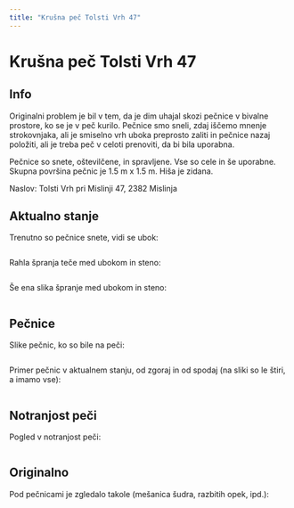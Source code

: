 ```yaml
---
title: "Krušna peč Tolsti Vrh 47"
---
```


<script setup>

import Image from '@/Components/Image.vue'

import cistoImg from './cisto.jpg?w=600'
import drobirImg from './drobir.jpg?w=600'
import notranjostImg from './notranjost.jpg?w=600'
import pecniceOriginalImg from './pecnice.jpg?w=600'
import pecniceImg from './pecnice-spodaj-zgoraj.jpg?w=600'
import spranja1Img from './spranja-1.jpg?w=600'
import spranja2Img from './spranja-2.jpg?w=600'

</script>

# Krušna peč Tolsti Vrh 47

## Info

Originalni problem je bil v tem, da je dim uhajal skozi pečnice v bivalne prostore, ko se je v peč kurilo.
Pečnice smo sneli, zdaj iščemo mnenje strokovnjaka, ali je smiselno vrh uboka preprosto zaliti in pečnice nazaj položiti, ali je treba peč v celoti prenoviti, da bi bila uporabna.

Pečnice so snete, oštevilčene, in spravljene. Vse so cele in še uporabne. Skupna površina pečnic je 1.5 m x 1.5 m. Hiša je zidana.

Naslov: Tolsti Vrh pri Mislinji 47, 2382 Mislinja

## Aktualno stanje

Trenutno so pečnice snete, vidi se ubok:

<Image
  :src="cistoImg" 
  caption="Aktualno stanje"
/>

Rahla špranja teče med ubokom in steno:

<Image
  :src="spranja1Img" 
  caption="Špranja med ubokom in steno"
/>


Še ena slika špranje med ubokom in steno:

<Image
  :src="spranja2Img" 
  caption="Špranja med ubokom in steno"
/>

## Pečnice

Slike pečnic, ko so bile na peči:

<Image
  :src="pecniceOriginalImg" 
  caption="Pečnice pred demontažo"
/>

Primer pečnic v aktualnem stanju, od zgoraj in od spodaj (na sliki so le štiri, a imamo vse):

<Image
  :src="pecniceImg" 
  caption="Tipična pečnica v trenutnem stanju. Spodnja rebra so tu pa tam razbita, zgoraj so pa cele in nepočene."
/>

## Notranjost peči

Pogled v notranjost peči:

<Image
  :src="notranjostImg" 
  caption="Notranjost peči. Moderne šamotne plošče ni."
/>


## Originalno

Pod pečnicami je zgledalo takole (mešanica šudra, razbitih opek, ipd.):

<Image
  :src="drobirImg" 
  caption="Peč tekom demontaže pečnic, za občutek."
/>


